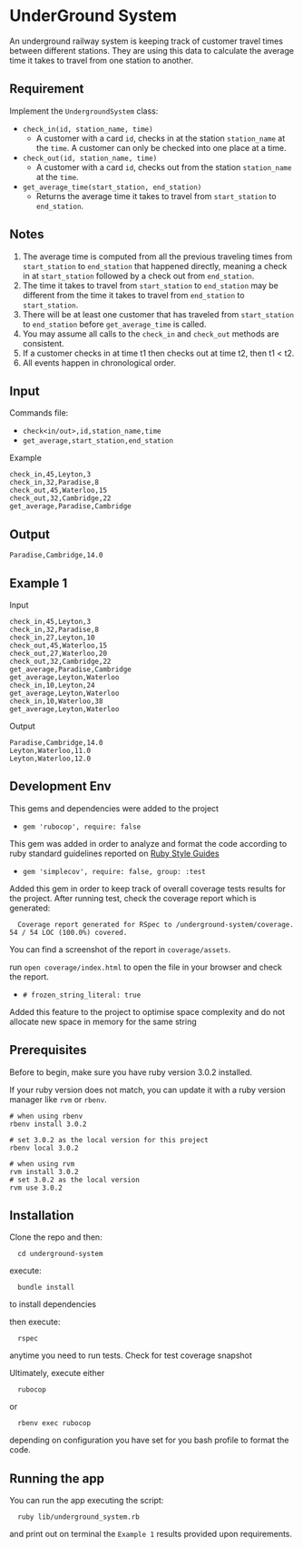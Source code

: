 # UnderGround System

An underground railway system is keeping track of customer travel times between different stations.
They are using this data to calculate the average time it takes to travel from one station to another.

## Requirement

Implement the `UndergroundSystem` class:

* `check_in(id, station_name, time)`
  * A customer with a card `id`, checks in at the station `station_name` at the `time`.
        A customer can only be checked into one place at a time.
* `check_out(id, station_name, time)`
  * A customer with a card `id`, checks out from the station `station_name` at the `time`.
* `get_average_time(start_station, end_station)`
  * Returns the average time it takes to travel from `start_station` to `end_station`.

## Notes

1. The average time is computed from all the previous traveling times from `start_station` to `end_station` that happened directly, meaning a check in at `start_station` followed by a check out from `end_station`.
1. The time it takes to travel from `start_station` to `end_station` may be different from the time it takes to travel from `end_station` to `start_station`.
1. There will be at least one customer that has traveled from `start_station` to `end_station` before `get_average_time` is called.
1. You may assume all calls to the `check_in` and `check_out` methods are consistent.
1. If a customer checks in at time t1 then checks out at time t2, then t1 < t2.
1. All events happen in chronological order.

## Input

Commands file:
* `check<in/out>,id,station_name,time`
* `get_average,start_station,end_station`

Example
```
check_in,45,Leyton,3
check_in,32,Paradise,8
check_out,45,Waterloo,15
check_out,32,Cambridge,22
get_average,Paradise,Cambridge
```

## Output

```
Paradise,Cambridge,14.0
```

## Example 1

Input
```
check_in,45,Leyton,3
check_in,32,Paradise,8
check_in,27,Leyton,10
check_out,45,Waterloo,15
check_out,27,Waterloo,20
check_out,32,Cambridge,22
get_average,Paradise,Cambridge
get_average,Leyton,Waterloo
check_in,10,Leyton,24
get_average,Leyton,Waterloo
check_in,10,Waterloo,38
get_average,Leyton,Waterloo
```

Output
```
Paradise,Cambridge,14.0
Leyton,Waterloo,11.0
Leyton,Waterloo,12.0
```

## Development Env
This gems and dependencies were added to the project

* `gem 'rubocop', require: false`

This gem was added in order to analyze and format the code according to
ruby standard guidelines reported on [Ruby Style Guides](https://rubystyle.guide/)

* `gem 'simplecov', require: false, group: :test`

Added this gem in order to keep track of overall coverage tests results for the project.
After running test, check the coverage report which is generated:

```
  Coverage report generated for RSpec to /underground-system/coverage. 54 / 54 LOC (100.0%) covered.
```

You can find a screenshot of the report in `coverage/assets`.

run `open coverage/index.html` to open the file in your browser and check the report.

* `# frozen_string_literal: true`

Added this feature to the project to optimise space complexity and do not allocate new space in memory for the same string

## Prerequisites

Before to begin, make sure you have ruby version 3.0.2 installed.

If your ruby version does not match, you can update it with a ruby version manager like `rvm` or `rbenv`.

```
# when using rbenv
rbenv install 3.0.2
```

```
# set 3.0.2 as the local version for this project
rbenv local 3.0.2
```

```
# when using rvm
rvm install 3.0.2
# set 3.0.2 as the local version
rvm use 3.0.2
```

## Installation

Clone the repo and then:

```
  cd underground-system
```

execute:

```
  bundle install
```

to install dependencies

then execute:

```
  rspec
```

anytime you need to run tests. Check for test coverage snapshot

Ultimately, execute either

```
  rubocop
```

or

```
  rbenv exec rubocop
```

depending on configuration you have set for you bash profile to format the code.

## Running the app

You can run the app executing the script:

```
  ruby lib/underground_system.rb
```

and print out on terminal the `Example 1` results provided upon requirements.
